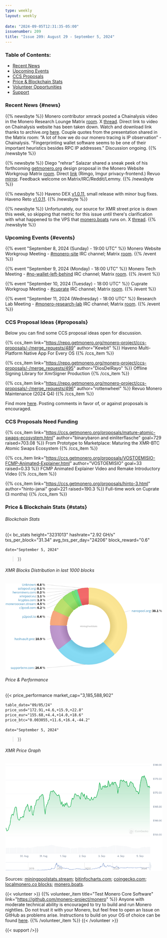 ```yaml
---
type: weekly
layout: weekly

date: "2024-09-05T12:31:35-05:00"
issuenumber: 209
title: "Issue 209: August 29 - September 5, 2024"
---
```


### Table of Contents:

- [Recent News](#news)
- [Upcoming Events](#events)
- [CCS Proposals](#proposals)
- [Price & Blockchain Stats](#stats)
- [Volunteer Opportunities](#volunteer)
- [Support](#support)

### Recent News {#news}

{{% newsbyte %}}
Monero contributor xmrack posted a Chainalysis video in the Monero Research Lounge Matrix [room](https://matrix.to/#/!zxoYuvZdPYtIuWSQnn:monero.social/$wY1X8eEilFIZ-xJCC2IQsvlh7hKyZ_7t0eec_o3A18s?via=matrix.org&via=monero.social&via=xmr.mx). X [thread](https://xcancel.com/Thankful_fr_tdy/status/1830706777140117790#m). Direct link to video on Chainalysis website has been taken down. Watch and download link thanks to archive.org [here](https://archive.org/details/chainalysis_XMR). Couple quotes from the presentation shared in the Matrix room: “A lot of how we do our monero tracing is IP observation” - Chainalysis. "Fingerprinting wallet software seems to be one of their important heuristics besides RPC IP addresses." Discussion ongoing.
{{% /newsbyte %}}

{{% newsbyte %}}
Diego "rehrar" Salazar shared a sneak peek of his forthcoming [getmonero.org](https://www.getmonero.org/) design proposal in the Monero Website Workgroup Matrix [room](https://matrix.to/#/!pBnQQFvuFhLffbKZpY:haveno.network/$bQBRLS8yEEJY4g0VQ-J_tzCEVeRkpITjT01FUp0fx3k?via=cypherstack.com&via=matrix.org&via=monero.social). Direct [link](https://rimgo.hostux.net/K7Cb9cD.png) (Rimgo, Imgur privacy-frontend.) Revuo [mirror](https://qu.ax/qBut.png). Feedback welcome on Matrix/IRC/Reddit/Lemmy.
{{% /newsbyte %}}

{{% newsbyte %}}
Haveno DEX [v1.0.11](https://github.com/haveno-dex/haveno/releases/tag/1.0.11), small release with minor bug fixes. Haveno Reto [v1.0.11](https://github.com/retoaccess1/haveno-reto/releases/tag/v1.0.11).
{{% /newsbyte %}}

{{% newsbyte %}}
Unfortunately, our source for XMR street price is down this week, so skipping that metric for this issue until there's clarification with what happened to the VPS that [monero.boats](https://monero.boats/) runs on. X [thread](https://xcancel.com/kawaiicrypto/status/1831035047262179749#m).
{{% /newsbyte %}}

### Upcoming Events {#events}

{{% event "September 8, 2024 (Sunday) - 19:00 UTC" %}}
Monero Website Workgroup Meeting - [#monero-site](irc://irc.libera.chat/#monero-site) IRC channel; Matrix [room](https://matrix.to/#/#monero-site:monero.social).
{{% /event %}}

{{% event "September 9, 2024 (Monday) - 18:00 UTC" %}}
Monero Tech Meeting - [#no-wallet-left-behind](irc://irc.libera.chat/#no-wallet-left-behind) IRC channel; Matrix [room](https://matrix.to/#/#no-wallet-left-behind:monero.social).
{{% /event %}}

{{% event "September 10, 2024 (Tuesday) - 18:00 UTC" %}}
Cuprate Workgroup Meeting - [#cuprate](irc://irc.libera.chat/#cuprate) IRC channel; Matrix [room](https://matrix.to/#/#cuprate:monero.social).
{{% /event %}}

{{% event "September 11, 2024 (Wednesday) - 18:00 UTC" %}}
Research Lab Meeting - [#monero-research-lab](irc://irc.libera.chat/#monero-research-lab) IRC channel; Matrix [room](https://matrix.to/#/#monero-research-lab:monero.social).
{{% /event %}}

### CCS Proposal Ideas {#proposals}

Below you can find some CCS proposal ideas open for discussion.

{{% ccs_item link="https://repo.getmonero.org/monero-project/ccs-proposals/-/merge_requests/489" author="Kewbit" %}}
Haveno Multi-Platform Native App For Every OS
{{% /ccs_item %}}

{{% ccs_item link="https://repo.getmonero.org/monero-project/ccs-proposals/-/merge_requests/495" author="DiosDelRayo" %}}
Offline Signing Library for XmrSigner Production
{{% /ccs_item %}}

{{% ccs_item link="https://repo.getmonero.org/monero-project/ccs-proposals/-/merge_requests/496" author="rottenwheel" %}}
Revuo Monero Maintenance (2024 Q4)
{{% /ccs_item %}}

Find more [here](https://ccs.getmonero.org/ideas/). Posting comments in favor of, or against proposals is encouraged.

### CCS Proposals Need Funding

{{% ccs_item link="https://ccs.getmonero.org/proposals/mature-atomic-swaps-ecosystem.html" author="binarybaron and einliterflasche" goal=729 raised=703.08 %}}
From Prototype to Marketplace: Maturing the XMR-BTC Atomic Swaps Ecosystem
{{% /ccs_item %}}

{{% ccs_item link="https://ccs.getmonero.org/proposals/VOSTOEMISIO-FCMP-Animated-Explainer.html" author="VOSTOEMISIO" goal=33 raised=0.33 %}}
FCMP Animated Explainer Video and Remake Introductory Video
{{% /ccs_item %}}

{{% ccs_item link="https://ccs.getmonero.org/proposals/hinto-3.html" author="hinto-janai" goal=221 raised=190.3 %}}
Full-time work on Cuprate (3 months)
{{% /ccs_item %}}

### Price & Blockchain Stats {#stats}

###### Blockchain Stats

{{< bc_stats
	height="3231013"
	hashrate="2.92 GH/s"
	txs_per_block="31.34"
	avg_txs_per_day="24206"
	block_reward="0.6"

	date="September 5, 2024"
>}}

###### XMR Blocks Distribution in last 1000 blocks

![Hashrate Pool Distribution Pie Chart](./hash.png)

###### Price & Performance

{{< price_performance
	market_cap="3,185,588,902"

	table_date="09/05/24"
	price_usd="172.91,+4.6,+15.9,+22.8"
	price_eur="155.68,+4.4,+14.0,+18.6"
	price_btc="0.003055,+11.6,+16.4,-44.2"

	date="September 5, 2024"
>}}

###### XMR Price Graph

![XMR Price Graph](./price.png)

Sources: [miningpoolstats.stream](https://miningpoolstats.stream/monero); [bitinfocharts.com](https://bitinfocharts.com/monero/); [coingecko.com](https://www.coingecko.com/en/coins/monero); [localmonero.co blocks](https://localmonero.co/blocks); [monero.boats](https://monero.boats/).

{{< volunteer >}}
{{% volunteer_item title="Test Monero Core Software" link="https://github.com/monero-project/monero" %}}
Anyone with moderate technical ability is encouraged to try to build and run Monero nightlies. Do not trust it with your Monero, but feel free to open an Issue on GitHub as problems arise. Instructions to build on your OS of choice can be found [here](https://github.com/monero-project/monero#compiling-monero-from-source). 
{{% /volunteer_item %}}
{{< /volunteer >}}

{{< support />}}
